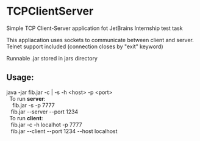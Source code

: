 # TCPClientServer
Simple TCP Client-Server application fot JetBrains Internship test task

This appliacation uses sockets to communicate between client and server.
Telnet support included (connection closes by "exit" keyword)

Runnable .jar stored in jars directory
## **Usage:** </br>
java -jar fib.jar -c | -s -h \<host\> -p \<port\> </br>
         &nbsp;&nbsp;To run **server**: </br>
         &nbsp;&nbsp;&nbsp; fib.jar -s -p 7777 </br>
         &nbsp;&nbsp;&nbsp;fib.jar --server --port 1234 </br>
         &nbsp;&nbsp;To run **client**: </br>
                   &nbsp;&nbsp;&nbsp;fib.jar -c -h localhot -p 7777 </br>
                   &nbsp;&nbsp;&nbsp;fib.jar --client --port 1234 --host localhost</br>
